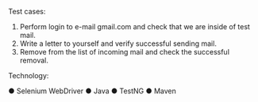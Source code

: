 	
Test cases:

1.	Perform login to e-mail gmail.com and check that we are inside of test mail.
2.	Write a letter to yourself and verify successful sending mail.
3.	Remove from the list of incoming mail and check the successful removal.

Technology:

●	    Selenium WebDriver
●	    Java 
●	    TestNG
●	    Maven

